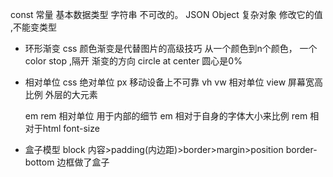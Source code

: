 const 常量
基本数据类型 字符串 不可改的。 
JSON Object 复杂对象 修改它的值 ,不能变类型

- 环形渐变
  css 颜色渐变是代替图片的高级技巧
  从一个颜色到n个颜色， 一个color stop ,隔开
  渐变的方向 circle at center 圆心是0% 

- 相对单位
  css 绝对单位  px 移动设备上不可靠 
  vh vw  相对单位  view 屏幕宽高比例  外层的大元素 

  em rem 相对单位 用于内部的细节 
  em 相对于自身的字体大小来比例
  rem 相对于html font-size 

- 盒子模型
  block  内容>padding(内边距)>border>margin>position
  border-bottom 边框做了盒子  